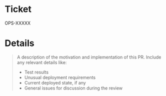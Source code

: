 # Ticket
OPS-XXXXX

# Details
> A description of the motivation and implementation of this PR.
> Include any relevant details like:
> - Test results
> - Unusual deployment requirements
> - Current deployed state, if any
> - General issues for discussion during the review

